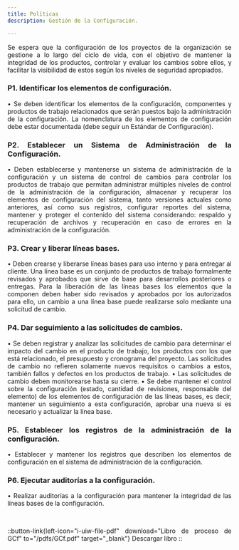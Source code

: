 ```yaml
---
title: Políticas
description: Gestión de la Configuración.

---
```

<div style="text-align: justify;">
Se espera que la configuración de los proyectos de la organización se gestione a lo largo del ciclo de vida, con el objetivo de mantener la integridad de los productos, controlar y evaluar los cambios sobre ellos, y facilitar la visibilidad de estos según los niveles de seguridad apropiados.
<br>

### P1. Identificar los elementos de configuración.
•  Se deben identificar los elementos de la configuración, componentes y productos de trabajo relacionados que serán puestos bajo la administración de la configuración. La nomenclatura de los elementos de configuración debe estar documentada (debe seguir un Estándar de Configuración).

### P2. Establecer un Sistema de Administración de la Configuración.
•  Deben establecerse y mantenerse un sistema de administración de la configuración y un sistema de control de cambios para controlar los productos de trabajo que permitan administrar múltiples niveles de control de la administración de la configuración, almacenar y recuperar los elementos de configuración del sistema, tanto versiones actuales como anteriores, así como sus registros, configurar reportes del sistema, mantener y proteger el contenido del sistema considerando: respaldo y recuperación de archivos y recuperación en caso de errores en la administración de la configuración.

### P3. Crear y liberar líneas bases.
•  Deben crearse y liberarse líneas bases para uso interno y para entregar al cliente. Una línea base es un conjunto de productos de trabajo formalmente revisados y aprobados que sirve de base para desarrollos posteriores o entregas. Para la liberación de las líneas bases los elementos que la componen deben haber sido revisados y aprobados por los autorizados para ello, un cambio a una línea base puede realizarse solo mediante una solicitud de cambio.

### P4. Dar seguimiento a las solicitudes de cambios.
•  Se deben registrar y analizar las solicitudes de cambio para determinar el impacto del cambio en el producto de trabajo, los productos con los que está relacionado, el presupuesto y cronograma del proyecto. Las solicitudes de cambio no refieren solamente nuevos requisitos o cambios a estos, también fallos y defectos en los productos de trabajo.
•  Las solicitudes de cambio deben monitorearse hasta su cierre.
•  Se debe mantener el control sobre la configuración (estado, cantidad de revisiones, responsable del elemento) de los elementos de configuración de las líneas bases, es decir, mantener un seguimiento a esta configuración, aprobar una nueva si es necesario y actualizar la línea base.

### P5. Establecer los registros de la administración de la configuración.
•  Establecer y mantener los registros que describen los elementos de configuración en el sistema de administración de la configuración.

### P6. Ejecutar auditorías a la configuración.
•  Realizar auditorías a la configuración para mantener la integridad de las líneas bases de la configuración.

<br>

::button-link{left-icon="i-uiw-file-pdf" download="Libro de proceso de GCf" to="/pdfs/GCf.pdf" target="_blank"}
  Descargar libro
::
</div>
